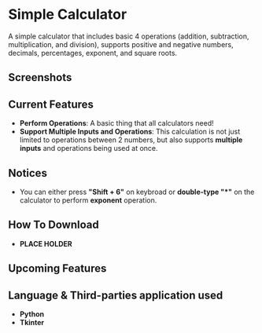 # Simple Calculator
A simple calculator that includes basic 4 operations (addition, subtraction, multiplication, and division), supports positive and negative numbers, decimals, percentages, exponent, and square roots. 

## Screenshots

## Current Features
- **Perform Operations**: A basic thing that all calculators need! 
- **Support Multiple Inputs and Operations**: This calculation is not just limited to operations between 2 numbers, but also supports **multiple inputs** and operations being used at once.

## Notices
- You can either press **"Shift + 6"** on keybroad or **double-type "*"** on the calculator to perform **exponent** operation. 

## How To Download 
- **PLACE HOLDER**

## Upcoming Features


## Language & Third-parties application used
- **Python**
- **Tkinter**
